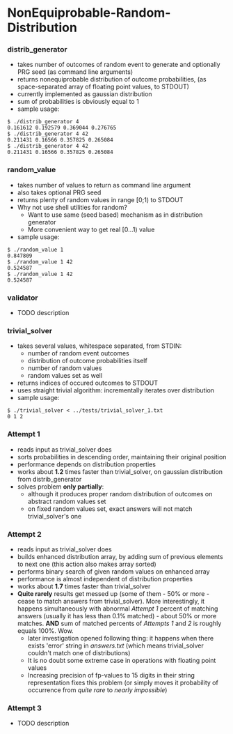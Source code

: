 # NonEquiprobable-Random-Distribution

### distrib_generator
  * takes number of outcomes of random event to generate and optionally PRG seed (as command line arguments)
  * returns nonequiprobable distribution of outcome probabilities, (as space-separated array of floating point values, to STDOUT)
  * currently implemented as gaussian distribution
  * sum of probabilities is obviously equal to 1
  * sample usage:
```
$ ./distrib_generator 4
0.161612 0.192579 0.369044 0.276765
$ ./distrib_generator 4 42
0.211431 0.16566 0.357825 0.265084
$ ./distrib_generator 4 42
0.211431 0.16566 0.357825 0.265084
```


### random_value
  * takes number of values to return as command line argument
  * also takes optional PRG seed
  * returns plenty of random values in range [0;1) to STDOUT
  * Why not use shell utilities for random?
    * Want to use same (seed based) mechanism as in distribution generator
    * More convenient way to get real [0...1) value  
  * sample usage:
```
$ ./random_value 1
0.847809
$ ./random_value 1 42
0.524587
$ ./random_value 1 42
0.524587
```  

### validator
  * TODO description


### trivial_solver
  * takes several values, whitespace separated, from STDIN:
    * number of random event outcomes
    * distribution of outcome probabilities itself
    * number of random values
    * random values set as well
  * returns indices of occured outcomes to STDOUT
  * uses straight trivial algorithm: incrementally iterates over distribution
  * sample usage:
```
$ ./trivial_solver < ../tests/trivial_solver_1.txt
0 1 2
```


### Attempt 1
  * reads input as trivial_solver does
  * sorts probabilities in descending order, maintaining their original position
  * performance depends on distribution properties
  * works about **1.2** times faster than trivial_solver, on gaussian distribution from distrib_generator
  * solves problem **only partially**:
    * although it produces proper random distribution of outcomes on abstract random values set
    * on fixed random values set, exact answers will not match trivial_solver's one    

### Attempt 2
  * reads input as trivial_solver does
  * builds enhanced distribution array, by adding sum of previous elements to next one (this action also makes array sorted)
  * performs binary search of given random values on enhanced array
  * performance is almost independent of distribution properties
  * works about **1.7** times faster than trivial_solver
  * **Quite rarely** results get messed up (some of them - 50% or more - cease to match answers from trivial_solver). More interestingly, it happens simultaneously with abnormal *Attempt 1* percent of matching answers (usually it has less than 0.1% matched) - about 50% or more matches. **AND** sum of matched percents of *Attempts 1* and *2* is roughly equals 100%. Wow.
    * later investigation opened following thing: it happens when there exists 'error' string in *answers.txt* (which means trivial_solver couldn't match one of distributions)
    * It is no doubt some extreme case in operations with floating point values
    * Increasing precision of fp-values to 15 digits in their string representation fixes this problem (or simply moves it probability of occurrence from *quite rare* to *nearly impossible*)

### Attempt 3
  * TODO description
